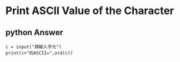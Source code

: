 # Print ASCII Value of the Character
## python Answer
```
c = input("請輸入字元")
print(c+"的ASCII=",ord(c))
```
